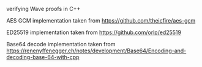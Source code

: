 verifying Wave proofs in C++

AES GCM implementation taken from https://github.com/theicfire/aes-gcm

ED25519 implementation taken from https://github.com/orlp/ed25519

Base64 decode implementation taken from https://renenyffenegger.ch/notes/development/Base64/Encoding-and-decoding-base-64-with-cpp
